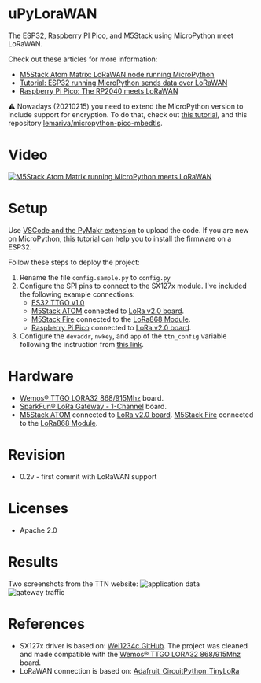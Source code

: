 # uPyLoraWAN
The ESP32, Raspberry PI Pico, and M5Stack using MicroPython meet LoRaWAN.

Check out these articles for more information:
* [M5Stack Atom Matrix: LoRaWAN node running MicroPython](https://lemariva.com/blog/2020/03/m5stack-atom-lorawan-node-running-micropython)
* [Tutorial: ESP32 running MicroPython sends data over LoRaWAN](https://lemariva.com/blog/2020/02/tutorial-micropython-esp32-sends-data-over-lorawan)
* [Raspberry Pi Pico: The RP2040 meets LoRaWAN](https://lemariva.com/blog/2021/02/raspberry-pi-pico-rp2040-meets-lorawan)

:warning: Nowadays (20210215) you need to extend the MicroPython version to include support for encryption. To do that, check out [this tutorial](https://lemariva.com/blog/2021/02/raspberry-pi-pico-rp2040-meets-lorawan), and this repository [lemariva/micropython-pico-mbedtls](https://github.com/lemariva/micropython-pico-mbedtls).

# Video

[![M5Stack Atom Matrix running MicroPython meets LoRaWAN](https://img.youtube.com/vi/Nu60jVDbLW8/0.jpg)](https://www.youtube.com/watch?v=Nu60jVDbLW8)

# Setup
Use [VSCode and the PyMakr extension](https://lemariva.com/blog/2018/12/micropython-visual-studio-code-as-ide) to upload the code. If you are new on MicroPython, [this tutorial](https://lemariva.com/blog/2017/10/micropython-getting-started) can help you to install the firmware on a ESP32.

Follow these steps to deploy the project:

1. Rename the file `config.sample.py` to `config.py`
2. Configure the SPI pins to connect to the SX127x module. I've included the following example connections:
    * [ES32 TTGO v1.0](https://www.banggood.com/custlink/v3KmwRD2tf)
    * [M5Stack ATOM](https://www.banggood.com/custlink/KK331YvU8K) connected to [LoRa v2.0 board](https://s.click.aliexpress.com/e/_dU6udTr).
    * [M5Stack Fire](https://www.banggood.com/custlink/DvKKuhvU9J) connected to the [LoRa868 Module](https://www.banggood.com/custlink/DGvGud3zSI).
    * [Raspberry Pi Pico](https://www.raspberrypi.org/products/raspberry-pi-pico/) connected to [LoRa v2.0 board](https://s.click.aliexpress.com/e/_dU6udTr).
3. Configure the `devaddr`, `nwkey`, and `app` of the `ttn_config` variable following the instruction from [this link](https://lemariva.com/blog/2020/03/m5stack-atom-lorawan-node-running-micropython).

# Hardware
* [Wemos® TTGO LORA32 868/915Mhz](https://www.banggood.com/2Pcs-Wemos-TTGO-LORA32-868915Mhz-ESP32-LoRa-OLED-0_96-Inch-Blue-Display-p-1239769.html?p=QW0903761303201409LG) board.
* [SparkFun® LoRa Gateway - 1-Channel](https://www.sparkfun.com/products/15006) board.
* [M5Stack ATOM](https://www.banggood.com/custlink/KmGDkSGLhO) connected to [LoRa v2.0 board](https://s.click.aliexpress.com/e/_dU6udTr).
[M5Stack Fire](https://www.banggood.com/custlink/DvKKuhvU9J) connected to the [LoRa868 Module](https://www.banggood.com/custlink/DGvGud3zSI).

# Revision
* 0.2v - first commit with LoRaWAN support

# Licenses
* Apache 2.0

# Results
Two screenshots from the TTN website:
![application data](images/application_micropython.png)
![gateway traffic](images/gateway_traffic.png)

# References
* SX127x driver is based on: [Wei1234c GitHub](https://github.com/Wei1234c/SX127x_driver_for_MicroPython_on_ESP8266). The project was cleaned and made compatible with the [Wemos® TTGO LORA32 868/915Mhz](https://www.banggood.com/2Pcs-Wemos-TTGO-LORA32-868915Mhz-ESP32-LoRa-OLED-0_96-Inch-Blue-Display-p-1239769.html?p=QW0903761303201409LG) board.
* LoRaWAN connection is based on: [Adafruit_CircuitPython_TinyLoRa](https://github.com/adafruit/Adafruit_CircuitPython_TinyLoRa)
